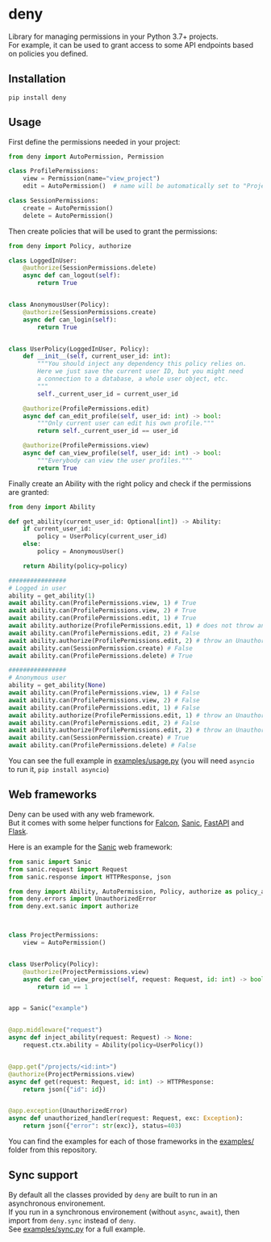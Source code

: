 # deny

Library for managing permissions in your Python 3.7+ projects.  
For example, it can be used to grant access to some API endpoints based on policies you defined.

## Installation

```
pip install deny
```

## Usage

First define the permissions needed in your project:

```python 
from deny import AutoPermission, Permission

class ProfilePermissions:
    view = Permission(name="view_project")
    edit = AutoPermission()  # name will be automatically set to "ProjectPermissions.edit"

class SessionPermissions:
    create = AutoPermission()
    delete = AutoPermission()
```

Then create policies that will be used to grant the permissions:

```python
from deny import Policy, authorize

class LoggedInUser:
    @authorize(SessionPermissions.delete)
    async def can_logout(self):
        return True


class AnonymousUser(Policy):
    @authorize(SessionPermissions.create)
    async def can_login(self):
        return True


class UserPolicy(LoggedInUser, Policy):
    def __init__(self, current_user_id: int):
        """You should inject any dependency this policy relies on.
        Here we just save the current user ID, but you might need 
        a connection to a database, a whole user object, etc.
        """
        self._current_user_id = current_user_id

    @authorize(ProfilePermissions.edit)
    async def can_edit_profile(self, user_id: int) -> bool:
        """Only current user can edit his own profile."""
        return self._current_user_id == user_id

    @authorize(ProfilePermissions.view)
    async def can_view_profile(self, user_id: int) -> bool:
        """Everybody can view the user profiles."""
        return True
```

Finally create an Ability with the right policy and check if the permissions are granted:

```python
from deny import Ability

def get_ability(current_user_id: Optional[int]) -> Ability:
    if current_user_id:
        policy = UserPolicy(current_user_id)
    else:
        policy = AnonymousUser()

    return Ability(policy=policy)

################
# Logged in user
ability = get_ability(1)
await ability.can(ProfilePermissions.view, 1) # True
await ability.can(ProfilePermissions.view, 2) # True
await ability.can(ProfilePermissions.edit, 1) # True
await ability.authorize(ProfilePermissions.edit, 1) # does not throw any error
await ability.can(ProfilePermissions.edit, 2) # False
await ability.authorize(ProfilePermissions.edit, 2) # throw an UnauthorizedError
await ability.can(SessionPermission.create) # False
await ability.can(ProfilePermissions.delete) # True

################
# Anonymous user
ability = get_ability(None)
await ability.can(ProfilePermissions.view, 1) # False
await ability.can(ProfilePermissions.view, 2) # False
await ability.can(ProfilePermissions.edit, 1) # False
await ability.authorize(ProfilePermissions.edit, 1) # throw an UnauthorizedError
await ability.can(ProfilePermissions.edit, 2) # False
await ability.authorize(ProfilePermissions.edit, 2) # throw an UnauthorizedError
await ability.can(SessionPermission.create) # True
await ability.can(ProfilePermissions.delete) # False
```

You can see the full example in [examples/usage.py](https://github.com/holinnn/deny/tree/main/examples/usage.py) (you will need `asyncio` to run it, `pip install asyncio`)


## Web frameworks

Deny can be used with any web framework.  
But it comes with some helper functions for [Falcon](https://falcon.readthedocs.io/en/stable/), [Sanic](https://sanic.dev/en/), [FastAPI](https://fastapi.tiangolo.com/) and [Flask](https://flask.palletsprojects.com/).

Here is an example for the [Sanic](https://sanic.dev/en/) web framework:
```python 
from sanic import Sanic
from sanic.request import Request
from sanic.response import HTTPResponse, json

from deny import Ability, AutoPermission, Policy, authorize as policy_authorize
from deny.errors import UnauthorizedError
from deny.ext.sanic import authorize



class ProjectPermissions:
    view = AutoPermission()


class UserPolicy(Policy):
    @authorize(ProjectPermissions.view)
    async def can_view_project(self, request: Request, id: int) -> bool:
        return id == 1


app = Sanic("example")


@app.middleware("request")
async def inject_ability(request: Request) -> None:
    request.ctx.ability = Ability(policy=UserPolicy())


@app.get("/projects/<id:int>")
@authorize(ProjectPermissions.view)
async def get(request: Request, id: int) -> HTTPResponse:
    return json({"id": id})


@app.exception(UnauthorizedError)
async def unauthorized_handler(request: Request, exc: Exception):
    return json({"error": str(exc)}, status=403)
```

You can find the examples for each of those frameworks in the [examples/](https://github.com/holinnn/deny/tree/main/examples) folder from this repository.


## Sync support

By default all the classes provided by `deny` are built to run in an asynchronous environement.  
If you run in a synchronous environement (without `async`, `await`), then import from `deny.sync` instead of `deny`.  
See [examples/sync.py](https://github.com/holinnn/deny/tree/main/examples/sync.py) for a full example.

